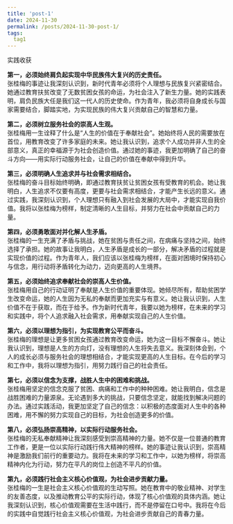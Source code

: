 ```yaml
---
title: 'post-1'
date: 2024-11-30
permalink: /posts/2024-11-30-post-1/
tags:
  tag1
---
```


实践收获  

**第一，必须始终肩负起实现中华民族伟大复兴的历史责任。**  
张桂梅的事迹让我深刻认识到，新时代青年必须将个人理想与民族复兴紧密结合。她通过教育扶贫改变了无数贫困女孩的命运，为社会注入了新生力量。她的实践表明，肩负民族大任是我们这一代人的历史使命。作为青年，我必须将自身成长与国家需要结合，脚踏实地，为实现民族的伟大复兴贡献自己的智慧和力量。  

**第二，必须树立服务社会的崇高人生观。**  
张桂梅用一生诠释了什么是“人生的价值在于奉献社会”。她始终将人民的需要放在首位，用教育改变了许多家庭的未来。她让我认识到，追求个人成功并非人生的全部意义，真正的幸福源于为社会创造价值。通过她的事迹，我更加明确了自己的奋斗方向——用实际行动服务社会，让自己的价值在奉献中得到升华。  

**第三，必须明确人生追求并与社会需求相结合。**  
张桂梅的奋斗目标始终明确，即通过教育扶贫让贫困女孩有受教育的机会。她让我明白，人生追求不仅要有高度，更要与社会需求相结合，才能产生长远的意义。通过实践，我深刻认识到，个人理想只有融入到社会发展的大局中，才能实现自我价值。我将以张桂梅为榜样，制定清晰的人生目标，并努力在社会中贡献自己的力量。  

**第四，必须勇敢面对并化解人生矛盾。**  
张桂梅的一生充满了矛盾与挑战，她在贫困与责任之间，在病痛与坚持之间，始终选择了承担。她的故事让我明白，人生矛盾是成长的一部分，解决矛盾的过程就是实现价值的过程。作为青年人，我们应该以张桂梅为榜样，在面对困境时保持初心与信念，用行动将矛盾转化为动力，迈向更高的人生境界。  

**第五，必须始终追求奉献社会的崇高人生价值。**  
张桂梅用自己的行动证明了奉献是人生价值的重要体现。她倾尽所有，帮助贫困学生改变命运，她的人生因为无私的奉献而更加充实与有意义。她让我认识到，人生价值不在于获取，而在于给予。作为新时代青年，我要以她为榜样，在未来的学习和实践中，将个人追求融入社会需求，用奉献实现自己的人生价值。  

**第六，必须以理想为指引，为实现教育公平而奋斗。**  
张桂梅的理想是让更多贫困女孩通过教育改变命运，她为这一目标不懈奋斗。她让我认识到，理想是人生的方向灯，没有理想的人生将失去意义。我深刻体会到，个人的成长必须与服务社会的理想相结合，才能实现更高的人生目标。在今后的学习和工作中，我将以理想为指引，用努力践行自己的社会责任。  

**第七，必须以信念为支撑，战胜人生中的困难和挑战。**  
张桂梅用坚定的信念克服了贫困、病痛和工作中的种种困难。她让我明白，信念是战胜困难的力量源泉。无论遇到多大的挑战，只要信念坚定，就能找到解决问题的办法。通过实践活动，我更加坚定了自己的信念：以积极的态度面对人生中的各种困难，用不懈的努力实现自己的目标，为社会创造更多的价值。  

**第八，必须弘扬崇高精神，以实际行动服务社会。**  
张桂梅的无私奉献精神让我深刻感受到崇高精神的力量。她不仅是一位普通的教育工作者，更是一位以实际行动践行伟大精神的榜样。她的事迹让我认识到，崇高精神是激励我们前行的重要动力。我将在未来的学习和工作中，以她为榜样，将崇高精神内化为行动，努力在平凡的岗位上创造不平凡的价值。  

**第九，必须践行社会主义核心价值观，为社会进步贡献力量。**  
张桂梅的一生是社会主义核心价值观的生动写照。她在教育中的敬业精神、对学生的友善态度，以及推动教育公平的实际行动，体现了核心价值观的具体内涵。她让我深刻认识到，核心价值观需要在生活中践行，而不是停留在口号中。我将在今后的实践中自觉践行社会主义核心价值观，为社会进步贡献自己的青春力量。  
